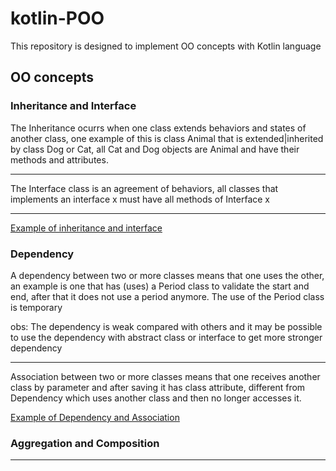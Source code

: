 # kotlin-POO
This repository is designed to implement OO concepts with Kotlin language

## OO concepts

### Inheritance and Interface

The Inheritance ocurrs when one class extends behaviors and states of another class, one 
example of this is class Animal that is extended|inherited by class Dog or Cat, all Cat and Dog objects are Animal and have their methods and attributes.

<hr>

The Interface class is an agreement of behaviors, all classes that implements an interface x must 
have all methods of Interface x
<hr>

[Example of inheritance and interface]('main/kotlin/InheritanceAndInterface')

### Dependency

A dependency between two or more classes means that one uses the other, an example is one
that has (uses) a Period class to validate the start and end, after that it does not use a period anymore.
The use of the Period class is temporary

obs: The dependency is weak compared with others and it may be possible to use the dependency with abstract class or interface to get more stronger dependency

<hr>


Association between two or more classes means that one receives another class by parameter and after saving it has class attribute, different from Dependency which uses another class and then no longer accesses it.

[Example of Dependency and Association]('main/kotlin/DependencyAndAssociation')

### Aggregation and Composition

<hr>

